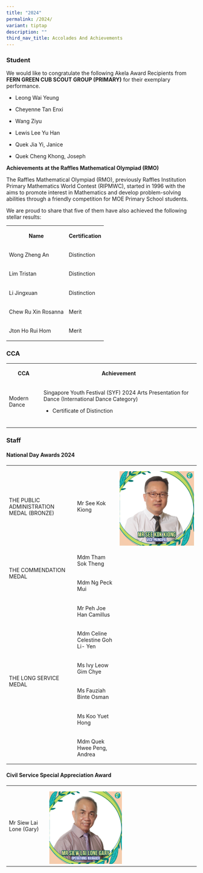 ```yaml
---
title: "2024"
permalink: /2024/
variant: tiptap
description: ""
third_nav_title: Accolades And Achievements
---
```

<h3><strong>Student</strong></h3>
<p>We would like to congratulate the following Akela Award Recipients from <strong>FERN GREEN CUB SCOUT GROUP (PRIMARY)</strong> for
their exemplary performance.</p>
<ul data-tight="true" class="tight">
<li>
<p>Leong Wai Yeung</p>
</li>
<li>
<p>Cheyenne Tan Enxi</p>
</li>
<li>
<p>Wang Ziyu</p>
</li>
<li>
<p>Lewis Lee Yu Han</p>
</li>
<li>
<p>Quek Jia Yi, Janice</p>
</li>
<li>
<p>Quek Cheng Khong, Joseph</p>
</li>
</ul>
<p><strong>Achievements at the Raffles Mathematical Olympiad (RMO)</strong>
</p>
<p>The Raffles Mathematical Olympiad (RMO), previously Raffles Institution
Primary Mathematics World Contest (RIPMWC), started in 1996 with the aims
to promote interest in Mathematics and develop problem-solving abilities
through a friendly competition for MOE Primary School students.</p>
<p>We are proud to share that five of them have also achieved the following
stellar results:</p>
<table style="minWidth: 50px">
<colgroup>
<col>
<col>
</colgroup>
<tbody>
<tr>
<th rowspan="1" colspan="1">
<p>Name</p>
</th>
<th rowspan="1" colspan="1">
<p>Certification</p>
</th>
</tr>
<tr>
<td rowspan="1" colspan="1">
<p>Wong Zheng An</p>
</td>
<td rowspan="1" colspan="1">
<p>Distinction</p>
</td>
</tr>
<tr>
<td rowspan="1" colspan="1">
<p>Lim Tristan</p>
</td>
<td rowspan="1" colspan="1">
<p>Distinction</p>
</td>
</tr>
<tr>
<td rowspan="1" colspan="1">
<p>Li Jingxuan</p>
</td>
<td rowspan="1" colspan="1">
<p>Distinction</p>
</td>
</tr>
<tr>
<td rowspan="1" colspan="1">
<p>Chew Ru Xin Rosanna</p>
</td>
<td rowspan="1" colspan="1">
<p>Merit</p>
</td>
</tr>
<tr>
<td rowspan="1" colspan="1">
<p>Jton Ho Rui Hom</p>
</td>
<td rowspan="1" colspan="1">
<p>Merit</p>
</td>
</tr>
</tbody>
</table>
<h3><strong>CCA</strong></h3>
<table style="minWidth: 50px">
<colgroup>
<col>
<col>
</colgroup>
<tbody>
<tr>
<th rowspan="1" colspan="1">
<p>CCA</p>
</th>
<th rowspan="1" colspan="1">
<p>Achievement</p>
</th>
</tr>
<tr>
<td rowspan="1" colspan="1">
<p>Modern Dance</p>
</td>
<td rowspan="1" colspan="1">
<p>Singapore Youth Festival (SYF) 2024 Arts Presentation for Dance (International
Dance Category)</p>
<ul data-tight="true" class="tight">
<li>
<p>Certificate of Distinction</p>
</li>
</ul>
</td>
</tr>
<tr>
<td rowspan="1" colspan="1">
<p></p>
</td>
<td rowspan="1" colspan="1">
<p></p>
</td>
</tr>
</tbody>
</table>
<h3><strong>Staff</strong></h3>
<h4>National Day Awards 2024</h4>
<table style="minWidth: 75px">
<colgroup>
<col>
<col>
<col>
</colgroup>
<tbody>
<tr>
<td rowspan="1" colspan="1">
<p>THE PUBLIC ADMINISTRATION MEDAL (BRONZE)</p>
</td>
<td rowspan="1" colspan="1">
<p>Mr See Kok Kiong</p>
</td>
<td rowspan="1" colspan="1">
<p></p>
<div class="isomer-image-wrapper">
<img style="width: 100%" height="auto" width="100%" alt="" src="/images/School Leaders/See Kok Kiong.jpg">
</div>
</td>
</tr>
<tr>
<td rowspan="2" colspan="1">
<p>THE COMMENDATION MEDAL</p>
</td>
<td rowspan="1" colspan="1">
<p>Mdm Tham Sok Theng</p>
</td>
<td rowspan="1" colspan="1">
<p></p>
</td>
</tr>
<tr>
<td rowspan="1" colspan="1">
<p>Mdm Ng Peck Mui</p>
</td>
<td rowspan="1" colspan="1">
<p></p>
</td>
</tr>
<tr>
<td rowspan="6" colspan="1">
<p>THE LONG SERVICE MEDAL</p>
</td>
<td rowspan="1" colspan="1">
<p>Mr Peh Joe Han Camillus</p>
</td>
<td rowspan="1" colspan="1">
<p></p>
</td>
</tr>
<tr>
<td rowspan="1" colspan="1">
<p>Mdm Celine Celestine Goh Li- Yen</p>
</td>
<td rowspan="1" colspan="1">
<p></p>
</td>
</tr>
<tr>
<td rowspan="1" colspan="1">
<p>Ms Ivy Leow Gim Chye</p>
</td>
<td rowspan="1" colspan="1">
<p></p>
</td>
</tr>
<tr>
<td rowspan="1" colspan="1">
<p>Ms Fauziah Binte Osman</p>
</td>
<td rowspan="1" colspan="1">
<p></p>
</td>
</tr>
<tr>
<td rowspan="1" colspan="1">
<p>Ms Koo Yuet Hong</p>
</td>
<td rowspan="1" colspan="1">
<p></p>
</td>
</tr>
<tr>
<td rowspan="1" colspan="1">
<p>Mdm Quek Hwee Peng, Andrea</p>
</td>
<td rowspan="1" colspan="1">
<p></p>
</td>
</tr>
</tbody>
</table>
<h4>Civil Service Special Appreciation Award</h4>
<table style="minWidth: 50px">
<colgroup>
<col>
<col>
</colgroup>
<tbody>
<tr>
<td rowspan="1" colspan="1">
<p>Mr Siew Lai Lone (Gary)</p>
</td>
<td rowspan="1" colspan="1">
<p></p>
<div class="isomer-image-wrapper">
<img style="width: 50%;" height="auto" width="100%" alt="" src="/images/Awards/mr siew lai lone gary.jpg">
</div>
</td>
</tr>
</tbody>
</table>
<p></p>